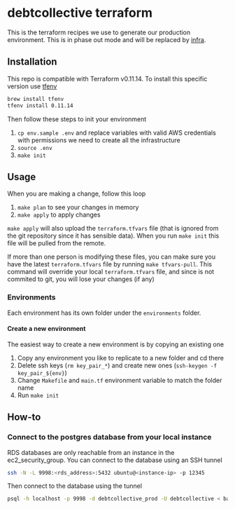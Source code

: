 # debtcollective terraform

This is the terraform recipes we use to generate our production environment. This is in phase out mode and will be replaced by [infra](https://github.com/debtcollective/infra).

## Installation

This repo is compatible with Terraform v0.11.14. To install this specific version use [tfenv](https://github.com/tfutils/tfenv)

```bash
brew install tfenv
tfenv install 0.11.14
```

Then follow these steps to init your environment

1.  `cp env.sample .env` and replace variables with valid AWS credentials with permissions we need to create all the infrastructure
2.  `source .env`
3.  `make init`

## Usage

When you are making a change, follow this loop

1.  `make plan` to see your changes in memory
2.  `make apply` to apply changes

`make apply` will also upload the `terraform.tfvars` file (that is
ignored from the git repository since it has sensible data). When you
run `make init` this file will be pulled from the remote.

If more than one person is modifying these files, you can make sure you
have the latest `terraform.tfvars` file by running `make tfvars-pull`.
This command will override your local `terraform.tfvars` file, and since
is not commited to git, you will lose your changes (if any)

### Environments

Each environment has its own folder under the `environments` folder.

#### Create a new environment

The easiest way to create a new environment is by copying an existing one

1.  Copy any environment you like to replicate to a new folder and cd there
1.  Delete ssh keys (`rm key_pair_*`) and create new ones (`ssh-keygen -f key_pair_${env}`)
1.  Change `Makefile` and `main.tf` environment variable to match the folder name
1.  Run `make init`

## How-to

### Connect to the postgres database from your local instance

RDS databases are only reachable from an instance in the
ec2_security_group. You can connect to the database using an SSH tunnel

```bash
ssh -N -L 9998:<rds_address>:5432 ubuntu@<instance-ip> -p 12345
```

Then connect to the database using the tunnel

```bash
psql -h localhost -p 9998 -d debtcollective_prod -U debtcollective < backup.sql
```
